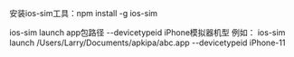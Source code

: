 安装ios-sim工具：npm install -g ios-sim

ios-sim launch app包路径 --devicetypeid iPhone模拟器机型 
例如：
ios-sim launch /Users/Larry/Documents/apkipa/abc.app --devicetypeid iPhone-11
